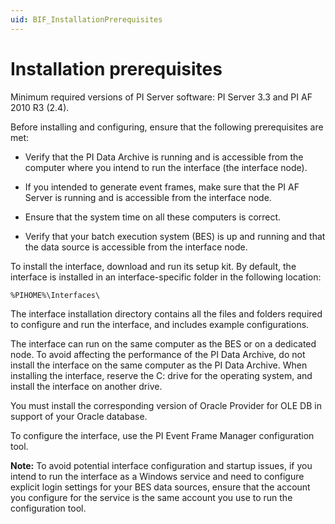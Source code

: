 ```yaml
---
uid: BIF_InstallationPrerequisites
---
```


# Installation prerequisites

<!-- Static topic. No modifications usually required -->

Minimum required versions of PI Server software: PI Server 3.3 and PI AF 2010 R3 (2.4).

Before installing and configuring, ensure that the following prerequisites are met:

* Verify that the PI Data Archive is running and is accessible from the computer where you intend to run the interface (the interface node).

* If you intended to generate event frames, make sure that the PI AF Server is running and is accessible from the interface node.

* Ensure that the system time on all these computers is correct.

* Verify that your batch execution system (BES) is up and running and that the data source is accessible from the interface node.

To install the interface, download and run its setup kit. By default, the interface is installed in an interface-specific folder in the following location:

`%PIHOME%\Interfaces\`

The interface installation directory contains all the files and folders required to configure and run the interface, and includes example configurations.

The interface can run on the same computer as the BES or on a dedicated node. To avoid affecting the performance of the PI Data Archive, do not install the interface on the same computer as the PI Data Archive. When installing the interface, reserve the C: drive for the operating system, and install the interface on another drive.

You must install the corresponding version of Oracle Provider for OLE DB in support of your Oracle database.

To configure the interface, use the PI Event Frame Manager configuration tool.
    
**Note:** To avoid potential interface configuration and startup issues, if you intend to run the interface as a Windows service and need to configure explicit login settings for your BES data sources, ensure that the account you configure for the service is the same account you use to run the configuration tool.
